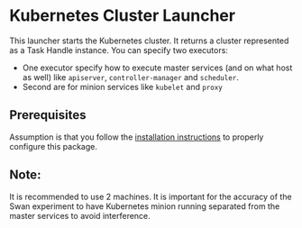 <!--
 Copyright (c) 2017 Intel Corporation

 Licensed under the Apache License, Version 2.0 (the "License");
 you may not use this file except in compliance with the License.
 You may obtain a copy of the License at

      http://www.apache.org/licenses/LICENSE-2.0

 Unless required by applicable law or agreed to in writing, software
 distributed under the License is distributed on an "AS IS" BASIS,
 WITHOUT WARRANTIES OR CONDITIONS OF ANY KIND, either express or implied.
 See the License for the specific language governing permissions and
 limitations under the License.
-->

# Kubernetes Cluster Launcher

This launcher starts the Kubernetes cluster. It returns a cluster represented as a Task Handle instance.
You can specify two executors:
- One executor specify how to execute master services (and on what host as well) like `apiserver`, `controller-manager` and `scheduler`.
- Second are for minion services like `kubelet` and `proxy`

## Prerequisites

Assumption is that you follow the [installation instructions](docs/install.md) to properly configure this package.

## Note:

It is recommended to use 2 machines. It is important for the accuracy of the Swan experiment to have Kubernetes minion running separated from the master services to avoid interference.

